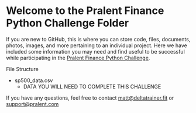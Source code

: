 # Welcome to the Pralent Finance Python Challenge Folder

If you are new to GitHub, this is where you can store code, files, documents, photos, images, and more pertaining to an individual project. Here we have included some information you may need and find useful to be successful while participating in the [Pralent Finance Python Challenge](https://www.pralent.com/challenges/pralent-finance-python-challenge).

File Structure

- sp500_data.csv
  - DATA YOU WILL NEED TO COMPLETE THIS CHALLENGE

If you have any questions, feel free to contact matt@deltatrainer.fit or support@pralent.com
